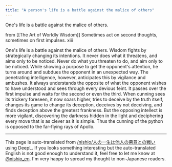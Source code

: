 ```yaml
---
title: "A person's life is a battle against the malice of others"
---
```


One's life is a battle against the malice of others.

from [[The Art of Worldly Wisdom]]
Sometimes act on second thoughts, sometimes on first impulses.
xiii

One's life is a battle against the malice of others. Wisdom fights by strategically changing its intentions. It never does what it threatens, and aims only to be noticed. Never do what you threaten to do, and aim only to be noticed. While showing a purpose to get the opponent's attention, he turns around and subdues the opponent in an unexpected way. The penetrating intelligence, however, anticipates this by vigilance and ambushes. It always understands the opposite of what the opponent wishes to have understood and sees through every devious feint. It passes over the first impulse and waits for the second or even the third. When cunning sees its trickery foreseen, it now soars higher, tries to deceive by the truth itself, changes its game to change its deception, deceives by not deceiving, and finds deception above the greatest frankness. But the opposing intellect is more vigilant, discovering the darkness hidden in the light and deciphering every move that is as clever as it is simple. Thus the cunning of the python is opposed to the far-flying rays of Apollo.

---
This page is auto-translated from [/nishio/人の一生は他人の悪意との戦い](https://scrapbox.io/nishio/人の一生は他人の悪意との戦い) using DeepL. If you looks something interesting but the auto-translated English is not good enough to understand it, feel free to let me know at [@nishio_en](https://twitter.com/nishio_en). I'm very happy to spread my thought to non-Japanese readers.